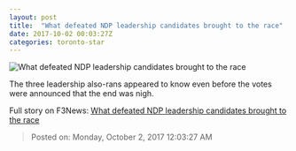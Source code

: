 ```yaml
---
layout: post
title:  "What defeated NDP leadership candidates brought to the race"
date: 2017-10-02 00:03:27Z
categories: toronto-star
---
```


![What defeated NDP leadership candidates brought to the race](https://www.thestar.com/content/dam/thestar/news/canada/2017/10/01/fresh-face-for-a-fresh-start-jagmeet-singh-puts-bounce-in-ndp-step/losing_ndp_candidates.jpg)

The three leadership also-rans appeared to know even before the votes were announced that the end was nigh.


Full story on F3News: [What defeated NDP leadership candidates brought to the race](http://www.f3nws.com/n/Z3W2fH)

> Posted on: Monday, October 2, 2017 12:03:27 AM
